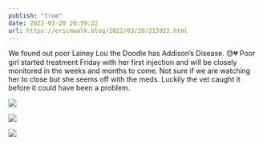 ```yaml
---
publish: "true"
date: 2022-03-20 20:59:22
url: https://ericmwalk.blog/2022/03/20/215922.html
---
```

We found out poor Lainey Lou the Doodle has Addison’s Disease. 😓💔 Poor girl started treatment Friday with her first injection and will be closely monitored in the weeks and months to come. Not sure if we are watching her to close but she seems off with the meds. Luckily the vet caught it before it could have been a problem.

![](https://ericmwalk.blog/uploads/2022/8161c0b94a.jpg)

![](https://ericmwalk.blog/uploads/2022/698c961e5f.jpg)

![](https://ericmwalk.blog/uploads/2022/30c858b497.jpg)
